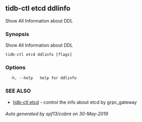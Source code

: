 ## tidb-ctl etcd ddlinfo

Show All Information about DDL

### Synopsis


Show All Information about DDL

```
tidb-ctl etcd ddlinfo [flags]
```

### Options

```
  -h, --help   help for ddlinfo
```

### SEE ALSO
* [tidb-ctl etcd](tidb-ctl_etcd.md)	 - control the info about etcd by grpc_gateway

###### Auto generated by spf13/cobra on 30-May-2019

